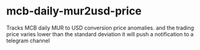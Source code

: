 # mcb-daily-mur2usd-price
Tracks MCB daily MUR to USD conversion price anomalies.
and the trading price varies lower than the standard deviation it will push a notification to a telegram channel
